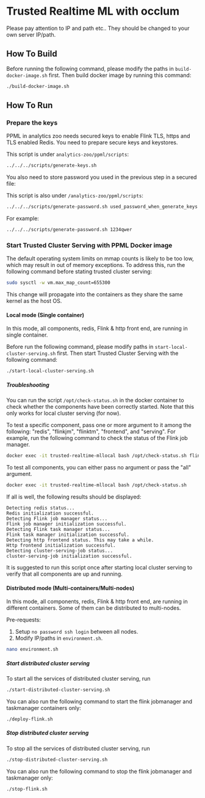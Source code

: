 # Trusted Realtime ML with occlum

Please pay attention to IP and path etc.. They should be changed to your own server IP/path.

## How To Build

Before running the following command, please modify the paths in `build-docker-image.sh` first. Then build docker image by running this command:

```bash
./build-docker-image.sh
```

## How To Run

### Prepare the keys

PPML in analytics zoo needs secured keys to enable Flink TLS, https and TLS enabled Redis. You need to prepare secure keys and keystores.

This script is under `analytics-zoo/ppml/scripts`:

```bash
../../../scripts/generate-keys.sh
```

You also need to store password you used in the previous step in a secured file:

This script is also under `/analytics-zoo/ppml/scripts`:

```bash
../../../scripts/generate-password.sh used_password_when_generate_keys
```

For example:

```bash
../../../scripts/generate-password.sh 1234qwer
```

### Start Trusted Cluster Serving with PPML Docker image

The default operating system limits on mmap counts is likely to be too low, which may result in out of memory exceptions.
To address this, run the following command before stating trusted cluster serving:
```bash
sudo sysctl -w vm.max_map_count=655300
```
This change will propagate into the containers as they share the same kernel as the host OS.

#### Local mode (Single container)

In this mode, all components, redis, Flink & http front end, are running in single container.

Before run the following command, please modify paths in `start-local-cluster-serving.sh` first. Then start Trusted Cluster Serving with the following command:

```bash
./start-local-cluster-serving.sh
```

##### Troubleshooting
You can run the script `/opt/check-status.sh` in the docker container to check whether the components have been correctly started.
Note that this only works for local cluster serving (for now).

To test a specific component, pass one or more argument to it among the following:
"redis", "flinkjm", "flinktm", "frontend", and "serving". For example, run the following command to check the status of the Flink job manager.

```bash
docker exec -it trusted-realtime-mllocal bash /opt/check-status.sh flinkjm
```

To test all components, you can either pass no argument or pass the "all" argument.

```bash
docker exec -it trusted-realtime-mllocal bash /opt/check-status.sh
```
If all is well, the following results should be displayed:

```
Detecting redis status...
Redis initialization successful.
Detecting Flink job manager status...
Flink job manager initialization successful.
Detecting Flink task manager status...
Flink task manager initialization successful.
Detecting http frontend status. This may take a while.
Http frontend initialization successful.
Detecting cluster-serving-job status...
cluster-serving-job initialization successful.
```

It is suggested to run this script once after starting local cluster serving to verify that all components are up and running.

#### Distributed mode (Multi-containers/Multi-nodes)

In this mode, all components, redis, Flink & http front end, are running in different containers. Some of them can be distributed to multi-nodes. 

Pre-requests:

1. Setup `no password ssh login` between all nodes.
2. Modify IP/paths in `environment.sh`. 

```bash
nano environment.sh
```

##### Start distributed cluster serving
To start all the services of distributed cluster serving, run
```bash
./start-distributed-cluster-serving.sh
```
You can also run the following command to start the flink jobmanager and taskmanager containers only:
```bash
./deploy-flink.sh
```
##### Stop distributed cluster serving 
To stop all the services of distributed cluster serving, run
```bash
./stop-distributed-cluster-serving.sh
```
You can also run the following command to stop the flink jobmanager and taskmanager only:
```bash
./stop-flink.sh
```
